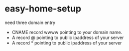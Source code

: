 # easy-home-setup

need three domain entry

* CNAME record wwww pointing to your domain name.
* A record @ pointing to public ipaddress of your server
* A record * pointing to public ipaddress of your server
